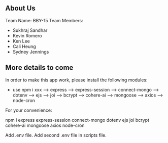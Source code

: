 ## About Us
Team Name: BBY-15
Team Members: 
- Sukhraj Sandhar
- Kevin Romero
- Ken Lee
- Cali Heung
- Sydney Jennings

## More details to come
In order to make this app work, please install the following modules:
- use npm i xxx
--> express
--> express-session
--> connect-mongo
--> dotenv
--> ejs
--> joi
--> bcrypt
--> cohere-ai
--> mongoose
--> axios
--> node-cron

For your convenience: 

npm i express express-session connect-mongo dotenv ejs joi bcrypt cohere-ai mongoose axios node-cron

Add .env file.
Add second .env file in scripts file.

